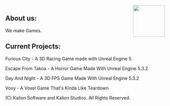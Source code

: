 <img align=right src="https://avatars.githubusercontent.com/u/142634757?s=200&v=4" width=100px />

## About us:

<p>We make Games.</p>

## Current Projects:

<p>Furious City - A 3D Racing Game made with Unreal Engine 5.</p>
<p>Escape From Takoa - A Horror Game Made With Unreal Engine 5.3.2</p>
<p>Day And Night - A 3D FPS Game Made With Unreal Engine 5.3.2</p>
<p>Voxy - A Voxel Game That's Kinda Like Teardown</p>

(C) Kalion Software and Kalion Studios. All Rights Reserved.
